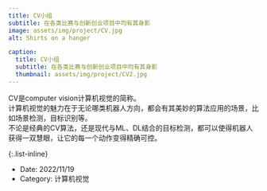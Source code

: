 ```yaml
---
title: CV小组
subtitle: 在各类比赛与创新创业项目中均有其身影
image: assets/img/project/CV.jpg
alt: Shirts on a hanger

caption:
  title: CV小组
  subtitle: 在各类比赛与创新创业项目中均有其身影
  thumbnail: assets/img/project/CV2.jpg
---
```

CV是computer vision计算机视觉的简称。            
计算机视觉的魅力在于无论哪类机器人方向，都会有其美妙的算法应用的场景，比如场景检测，目标识别等。             
不论是经典的CV算法，还是现代与ML、DL结合的目标检测，都可以使得机器人获得一双慧眼，让它的每一个动作变得精确可控。           

{:.list-inline}
- Date: 2022/11/19
- Category: 计算机视觉


